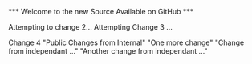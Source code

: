 
*** Welcome to the new Source Available on GitHub ***

Attempting to change 2...
Attempting Change 3 ...

Change 4
"Public Changes from Internal" 
"One more change" 
"Change from independant ..." 
"Another change from independant ..." 
